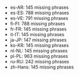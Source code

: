 - es-AR: 145 missing phrases
- es-ES: 788 missing phrases
- es-VE: 791 missing phrases
- fi-FI: 788 missing phrases
- fr-FR: 145 missing phrases
- it-IT: 145 missing phrases
- ja-JP: 147 missing phrases
- ko-KR: 145 missing phrases
- nl-NL: 145 missing phrases
- pl-PL: 963 missing phrases
- ru-RU: 242 missing phrases
- zh-Hans: 145 missing phrases
